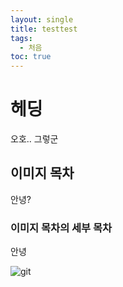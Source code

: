 ```yaml
---
layout: single
title: testtest
tags:
  - 처음
toc: true
---
```

# 헤딩




오호..
그렇군
## 이미지 목차
안녕?
### 이미지 목차의 세부 목차

안녕


![git](../img/2022-09-19-test1/git.png)